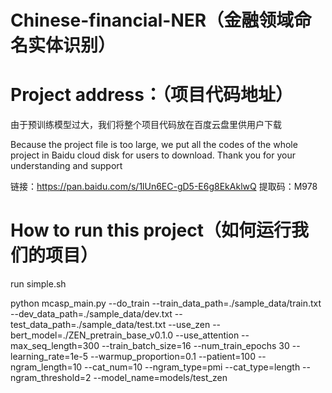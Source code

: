# Chinese-financial-NER（金融领域命名实体识别）



# Project address：（项目代码地址）

由于预训练模型过大，我们将整个项目代码放在百度云盘里供用户下载

Because the project file is too large, we put all the codes of the whole project in Baidu cloud disk for users to download.
Thank you for your understanding and support

链接：https://pan.baidu.com/s/1lUn6EC-gD5-E6g8EkAklwQ 
提取码：M978 








# How to run this project（如何运行我们的项目）

run simple.sh
 
 
 
 
 
python mcasp_main.py --do_train --train_data_path=./sample_data/train.txt --dev_data_path=./sample_data/dev.txt --test_data_path=./sample_data/test.txt --use_zen --bert_model=./ZEN_pretrain_base_v0.1.0 --use_attention --max_seq_length=300 --train_batch_size=16 --num_train_epochs 30 --learning_rate=1e-5 --warmup_proportion=0.1 --patient=100 --ngram_length=10 --cat_num=10 --ngram_type=pmi --cat_type=length --ngram_threshold=2 --model_name=models/test_zen
